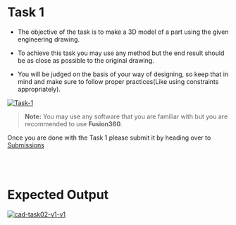 # Task 1

* The objective of the task is to make a 3D model of a part using the given engineering drawing.

* To achieve this task you may use any method but the end result should be as close as possible to the original drawing.

* You will be judged on the basis of your way of designing, so keep that in mind and make sure to follow proper practices(Like using constraints appropriately).

<a href="https://ibb.co/PFjRcyY"><img src="https://i.ibb.co/fqFbkWS/Task-1.png" alt="Task-1" border="0"></a>

>**Note:** You may use any software that you are familiar with but you are recommended to use **Fusion360**.

Once you are done with the Task 1 please submit it by heading over to [Submissions](./submissions.md)

<br></br>

# Expected Output

<a href="https://ibb.co/Vw3MhCJ"><img src="https://i.ibb.co/WVsBdzG/cad-task02-v1-v1.gif" alt="cad-task02-v1-v1" border="0" /></a>


